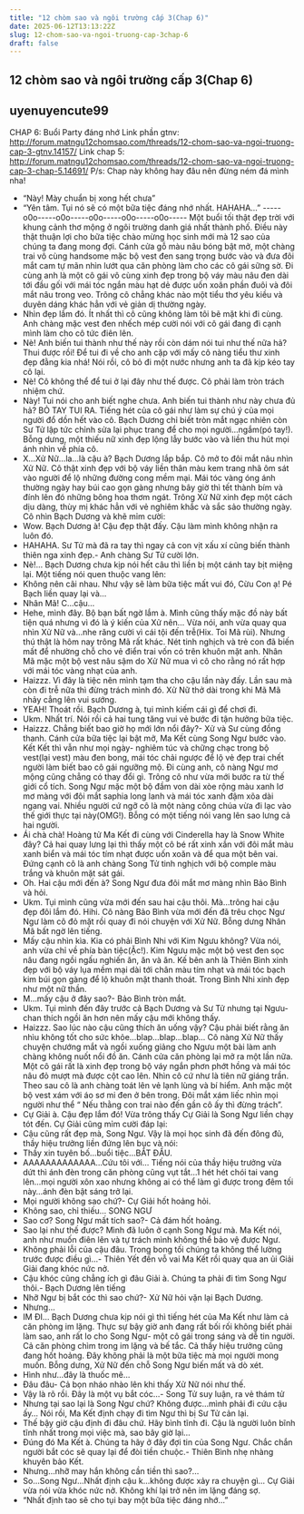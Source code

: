 ```yaml
---
title: "12 chòm sao và ngôi trường cấp 3(Chap 6)"
date: 2025-06-12T13:13:22Z
slug: 12-chom-sao-va-ngoi-truong-cap-3chap-6
draft: false
---
```


## 12 chòm sao và ngôi trường cấp 3(Chap 6)

## uyenuyencute99

CHAP 6: Buổi Party đáng nhớ
Link phần gtnv: http://forum.matngu12chomsao.com/threads/12-chom-sao-va-ngoi-truong-cap-3-gtnv.14157/
Link chap 5: http://forum.matngu12chomsao.com/threads/12-chom-sao-va-ngoi-truong-cap-3-chap-5.14691/
P/s: Chap này không hay đâu nên đừng ném đá mình nha!
- “Này! Mày chuẩn bị xong hết chưa”
- “Yên tâm. Tụi nó sẽ có một bữa tiệc đáng nhớ nhất. HAHAHA…”
-----o0o-----o0o-----o0o-----o0o-----o0o-----
Một buổi tối thật đẹp trời với khung cảnh thơ mộng ở ngôi trường danh giá nhất thành phố. Điều này thật thuận lợi cho bữa tiệc chào mừng học sinh mới mà 12 sao của chúng ta đang mong đợi. Cánh cửa gỗ màu nâu bóng bật mở, một chàng trai vô cùng handsome mặc bộ vest đen sang trọng bước vào và đưa đôi mắt cam tự mãn nhìn lướt qua căn phòng làm cho các cô gái sững sờ. Đi cùng anh là một cô gái vô cùng xinh đẹp trong bộ váy màu nâu đen dài tới đầu gối với mái tóc ngắn màu hạt dẻ được uốn xoăn phần đuôi và đôi mắt nâu trong veo. Trông cô chẳng khác nào một tiểu thơ yêu kiều và duyên dáng khác hẳn với vẻ giản dị thường ngày.
- Nhìn đẹp lắm đó. Ít nhất thì cô cũng không làm tôi bẽ mặt khi đi cùng.
Anh chàng mặc vest đen nhếch mép cười nói với cô gái đang đi cạnh mình làm cho cô tức điên lên.
- Nè! Anh biến tui thành như thế này rồi còn dám nói tui như thế nữa hả? Thui được rồi! Để tui đi về cho anh cặp với mấy cô nàng tiểu thư xinh đẹp đằng kia nhá!
Nói rồi, cô bỏ đi một nước nhưng anh ta đã kịp kéo tay cô lại.
- Nè! Cô không thể để tui ở lại đây như thế được. Cô phải làm tròn trách nhiệm chứ.
- Này! Tui nói cho anh biết nghe chưa. Anh biến tui thành như này chưa đủ hả? BỎ TAY TUI RA.
Tiếng hét của cô gái như làm sự chú ý của mọi người đổ dồn hết vào cô. Bạch Dương chỉ biết tròn mắt ngạc nhiên còn Sư Tử lập tức chỉnh sửa lại phục trang để cho mọi người…ngắm(pó tay!). Bỗng dưng, một thiếu nữ xinh đẹp lộng lẫy bước vào và liền thu hút mọi ánh nhìn về phía cô.
- X…Xử Nữ…la…là cậu à?
Bạch Dương lắp bắp. Cô mở to đôi mắt nâu nhìn Xử Nữ. Cô thật xinh đẹp với bộ váy liền thân màu kem trang nhã ôm sát vào người để lộ những đường cong mềm mại. Mái tóc vàng óng ánh thường ngày hay búi cao gọn gàng nhưng bây giờ thì tết thành bím và đính lên đó những bông hoa thơm ngát. Trông Xử Nữ xinh đẹp một cách dịu dàng, thùy mị khác hẳn với vẻ nghiêm khắc và sắc sảo thường ngày. Cô nhìn Bạch Dương và khẽ mỉm cười:
- Wow. Bạch Dương à! Cậu đẹp thật đấy. Cậu làm mình không nhận ra luôn đó.
- HAHAHA. Sư Tử mà đã ra tay thì ngay cả con vịt xấu xí cũng biến thành thiên nga xinh đẹp.- Anh chàng Sư Tử cười lớn.
- Nè!...
Bạch Dương chưa kịp nói hết câu thì liền bị một cánh tay bịt miệng lại. Một tiếng nói quen thuộc vang lên:
- Không nên cãi nhau. Như vậy sẽ làm bữa tiệc mất vui đó, Cừu Con ạ!
Pé Bạch liền quay lại và…
- Nhân Mã! C…cậu…
- Hehe, mình đây. Bộ bạn bất ngờ lắm à. Mình cũng thấy mặc đồ này bất tiện quá nhưng vì đó là ý kiến của Xử nên…
Vừa nói, anh vừa quay qua nhìn Xử Nữ và...nhe răng cười vì cái tội đến trễ(Hix. Toi Mã rùi). Nhưng thú thật là hôm nay trông Mã rất khác. Nét tinh nghịch và trẻ con đã biến mất để nhường chỗ cho vẻ điển trai vốn có trên khuôn mặt anh. Nhân Mã mặc một bộ vest nâu sậm do Xử Nữ mua vì cô cho rằng nó rất hợp với mái tóc vàng nhạt của anh.
- Haizzz. Vì đây là tiệc nên mình tạm tha cho cậu lần này đấy. Lần sau mà còn đi trễ nữa thì đừng trách mình đó.
Xử Nữ thở dài trong khi Mã Mã nhảy cẳng lên vui sướng.
- YEAH! Thoát rồi. Bạch Dương à, tụi mình kiếm cái gì để chơi đi.
- Ukm. Nhất trí.
Nói rồi cả hai tung tăng vui vẻ bước đi tận hưởng bữa tiệc.
- Haizzz. Chẳng biết bao giờ họ mới lớn nổi đây?- Xử và Sư cùng đồng thanh.
Cánh cửa bữa tiệc lại bật mở, Ma Kết cùng Song Ngư bước vào. Kết Kết thì vẫn như mọi ngày- nghiêm túc và chững chạc trong bộ vest(lại vest) màu đen bong, mái tóc chải ngược để lộ vẻ đẹp trai chết người làm biết bao cô gái ngưỡng mộ. Đi cùng anh, cô nàng Ngư mơ mộng cũng chẳng có thay đổi gì. Trông cô như vừa mới bước ra từ thế giới cổ tích. Song Ngư mặc một bộ đầm von dài xòe rộng màu xanh lơ mơ màng với đôi mắt saphia long lanh và mái tóc xanh đậm xõa dài ngang vai. Nhiều người cứ ngỡ cô là một nàng công chúa vừa đi lạc vào thế giới thực tại này(OMG!). Bỗng có một tiếng nói vang lên sao lưng cả hai người.
- Ái chà chà! Hoàng tử Ma Kết đi cùng với Cinderella hay là Snow White đây?
Cả hai quay lưng lại thì thấy một cô bé rất xinh xắn với đôi mắt màu xanh biển và mái tóc tím nhạt được uốn xoăn và để qua một bên vai. Đứng cạnh cô là anh chàng Song Tử tinh nghịch với bộ comple màu trắng và khuôn mặt sát gái.
- Oh. Hai cậu mới đến à?
Song Ngư đưa đôi mắt mơ màng nhìn Bảo Bình và hỏi.
- Ukm. Tụi mình cũng vừa mới đến sau hai cậu thôi. Mà…trông hai cậu đẹp đôi lắm đó. Hihi.
Cô nàng Bảo Bình vừa mới đến đã trêu chọc Ngư Ngư làm cô đỏ mặt rồi quay đi nói chuyện với Xử Nữ. Bỗng dưng Nhân Mã bất ngờ lên tiếng.
- Mấy cậu nhìn kìa. Kia có phải Bình Nhi với Kim Ngưu không?
Vừa nói, anh vừa chỉ về phía bàn tiệc(Ặc!). Kim Ngưu mặc một bộ vest đen sọc nâu đang ngồi ngấu nghiến ăn, ăn và ăn. Kế bên anh là Thiên Bình xinh đẹp với bộ váy lụa mềm mại dài tới chân màu tím nhạt và mái tóc bạch kim búi gọn gàng để lộ khuôn mặt thanh thoát. Trong Bình Nhi xinh đẹp như một nữ thần.
- M…mấy cậu ở đây sao?- Bảo Bình tròn mắt.
- Ukm. Tụi mình đến đây trước cả Bạch Dương và Sư Tử nhưng tại Ngưu-chan thích ngồi ăn hơn nên mấy cậu mới không thấy.
- Haizzz. Sao lúc nào cậu cũng thích ăn uống vậy? Cậu phải biết rằng ăn nhìu không tốt cho sức khỏe…blap…blap…blap…
Cô nàng Xử Nữ thấy chuyện chướng mắt và ngồi xuống giảng cho Ngưu một bài làm anh chàng không nuốt nổi đồ ăn.
Cánh cửa căn phòng lại mở ra một lần nữa. Một cô gái rất là xinh đẹp trong bộ váy ngắn phơn phớt hồng và mái tóc nâu đỏ mượt mà được cột cao lên. Nhìn cô cứ như là tiên nữ giáng trần. Theo sau cô là anh chàng toát lên vẻ lạnh lùng và bí hiểm. Anh mặc một bộ vest xám với áo sơ mi đen ở bên trong. Đôi mắt xám liếc nhìn mọi người như thể “ Nếu thằng con trai nào đến gần cô ấy thì đừng trách”.
- Cự Giải à. Cậu đẹp lắm đó!
Vừa trông thấy Cự Giải là Song Ngư liền chạy tót đến. Cự Giải cũng mỉm cười đáp lại:
- Cậu cũng rất đẹp mà, Song Ngư.
Vậy là mọi học sinh đã đến đông đủ, thầy hiệu trưởng liền đứng lên bục và nói:
- Thầy xin tuyên bố…buổi tiệc…BẮT ĐẦU.
- AAAAAAAAAAAAA…Cứu tôi với…
Tiếng nói của thầy hiệu trưởng vừa dứt thì ánh đèn trong căn phòng cũng vụt tắt…1 hét hét chói tai vang lên…mọi người xôn xao nhưng không ai có thể làm gì được trong đêm tối này…ánh đèn bật sáng trở lại.
- Mọi người không sao chứ?- Cự Giải hốt hoảng hỏi.
- Không sao, chỉ thiếu… SONG NGƯ
- Sao cơ? Song Ngư mất tích sao?- Cả đám hốt hoảng.
- Sao lại như thế được? Mình đã luôn ở cạnh Song Ngư mà.
Ma Kết nói, anh như muốn điên lên và tự trách mình không thể bảo vệ được Ngư.
- Không phải lỗi của cậu đâu. Trong bong tối chúng ta không thể lường trước được điều gì…- Thiên Yết đến vỗ vai Ma Kết rồi quay qua an ủi Giải Giải đang khóc nức nở.
- Cậu khóc cũng chẳng ích gì đâu Giải à. Chúng ta phải đi tìm Song Ngư thôi.- Bạch Dương lên tiếng
- Nhỡ Ngư bị bắt cóc thì sao chứ?- Xử Nữ hỏi vặn lại Bạch Dương.
- Nhưng…
- IM ĐI…
Bạch Dương chưa kịp nói gì thì tiếng hét của Ma Kết như làm cả căn phòng im lặng. Thực sự bậy giờ anh đang rất bối rối không biết phải làm sao, anh rất lo cho Song Ngư- một cô gái trong sáng và dễ tin người. Cả căn phòng chìm trong im lặng và bế tắc. Cả thầy hiệu trưởng cũng đang hốt hoảng. Đây không phải là một bữa tiệc mà mọi người mong muốn. Bỗng dưng, Xử Nữ đến chỗ Song Ngư biến mất và dò xét.
- Hình như…đây là thuốc mê…
- Đâu đâu- Cả bọn nháo nhào lên khi thấy Xử Nữ nói như thế.
- Vậy là rõ rồi. Đây là một vụ bắt cóc…- Song Tử suy luận, ra vẻ thám tử
- Nhưng tại sao lại là Song Ngư chứ? Không được…mình phải đi cứu cậu ấy…
Nói rồi, Ma Kết định chạy đi tìm Ngư thì bị Sư Tử cản lại.
- Thế bậy giờ cậu định đi đâu chứ. Hãy bình tĩnh đi. Cậu là người luôn bĩnh tĩnh nhất trong mọi việc mà, sao bây giờ lại…
- Đúng đó Ma Kết à. Chúng ta hãy ở đây đợi tin của Song Ngư. Chắc chắn người bắt cóc sẽ quay lại để đòi tiền chuộc.- Thiên Bình nhẹ nhàng khuyên bảo Kết.
- Nhưng…nhỡ may hắn không cần tiền thì sao?...
- So…Song Ngư…Nhất định cậu k…không được xảy ra chuyện gì…
Cự Giải vừa nói vừa khóc nức nở. Không khí lại trở nên im lặng đáng sợ.
- “Nhất định tao sẽ cho tụi bay một bữa tiệc đáng nhớ…”